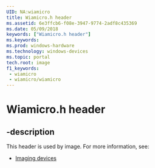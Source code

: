 ```yaml
---
UID: NA:wiamicro
title: Wiamicro.h header
ms.assetid: 6e3ffcb6-f08e-3947-9774-2adf8c435369
ms.date: 05/09/2018
keywords: ["Wiamicro.h header"]
ms.keywords: 
ms.prod: windows-hardware
ms.technology: windows-devices
ms.topic: portal
tech.root: image
f1_keywords:
 - wiamicro
 - wiamicro/wiamicro
---
```


# Wiamicro.h header


## -description

This header is used by image. For more information, see:

- [Imaging devices](../_image/index.md)

